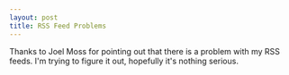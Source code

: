 ```yaml
--- 
layout: post
title: RSS Feed Problems
---
```

<p>Thanks to Joel Moss for pointing out that there is a problem with my RSS feeds.  I'm trying to figure it out, hopefully it's nothing serious.</p>

